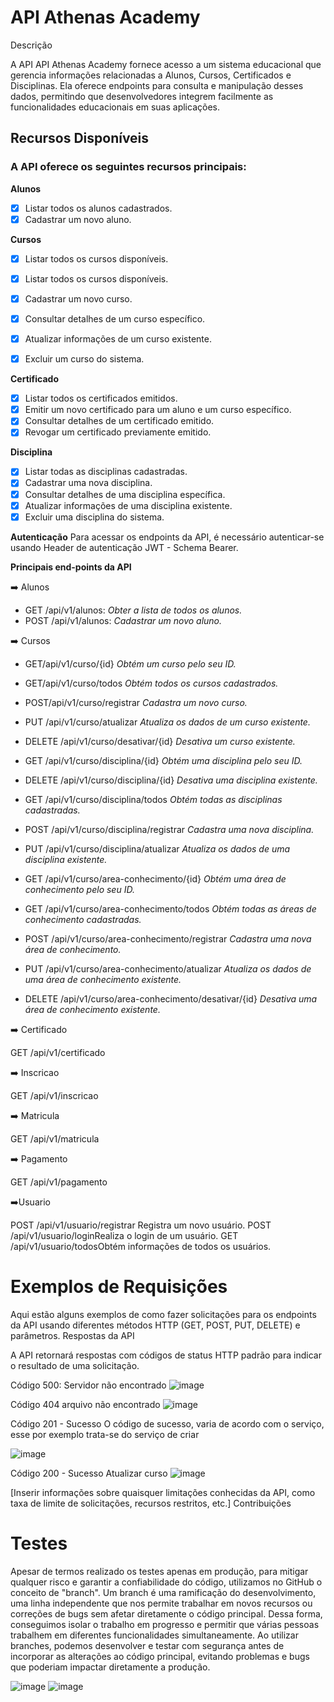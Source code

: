# API Athenas Academy
Descrição

A API API Athenas Academy fornece acesso a um sistema educacional que gerencia informações relacionadas a Alunos, Cursos, Certificados e Disciplinas. Ela oferece endpoints para consulta e manipulação desses dados, permitindo que desenvolvedores integrem facilmente as funcionalidades educacionais em suas aplicações.

## Recursos Disponíveis

### A API oferece os seguintes recursos principais:

**Alunos**
- [x] Listar todos os alunos cadastrados.
- [x] Cadastrar um novo aluno.
 
**Cursos**
- [x] Listar todos os cursos disponíveis.
- [x] Listar todos os cursos disponíveis.
- [x] Cadastrar um novo curso.
- [x] Consultar detalhes de um curso específico.
- [x] Atualizar informações de um curso existente.
- [x] Excluir um curso do sistema.


**Certificado**

- [x] Listar todos os certificados emitidos.
- [x] Emitir um novo certificado para um aluno e um curso específico.
- [x] Consultar detalhes de um certificado emitido.
- [x] Revogar um certificado previamente emitido.

**Disciplina**
- [x] Listar todas as disciplinas cadastradas.
- [x] Cadastrar uma nova disciplina.
- [x] Consultar detalhes de uma disciplina específica.
- [x] Atualizar informações de uma disciplina existente.
- [x] Excluir uma disciplina do sistema.

**Autenticação**
Para acessar os endpoints da API, é necessário autenticar-se usando Header de autenticação JWT - Schema Bearer. 


**Principais end-points da API**

➡️ Alunos
- GET /api/v1/alunos:                                           _Obter a lista de todos os alunos._
- POST /api/v1/alunos:                                          _Cadastrar um novo aluno._
   

➡️ Cursos

- GET/api/v1/curso/{id}                                          _Obtém um curso pelo seu ID._

- GET/api/v1/curso/todos                                         _Obtém todos os cursos cadastrados._

- POST/api/v1/curso/registrar                                    _Cadastra um novo curso._

- PUT /api/v1/curso/atualizar                                    _Atualiza os dados de um curso existente._

- DELETE /api/v1/curso/desativar/{id}                            _Desativa um curso existente._

- GET /api/v1/curso/disciplina/{id}                               _Obtém uma disciplina pelo seu ID._

- DELETE /api/v1/curso/disciplina/{id}                            _Desativa uma disciplina existente._

- GET /api/v1/curso/disciplina/todos                              _Obtém todas as disciplinas cadastradas._

- POST /api/v1/curso/disciplina/registrar                         _Cadastra uma nova disciplina._

- PUT /api/v1/curso/disciplina/atualizar                          _Atualiza os dados de uma disciplina existente._

- GET /api/v1/curso/area-conhecimento/{id}                        _Obtém uma área de conhecimento pelo seu ID._

- GET /api/v1/curso/area-conhecimento/todos                       _Obtém todas as áreas de conhecimento cadastradas._

- POST /api/v1/curso/area-conhecimento/registrar                  _Cadastra uma nova área de conhecimento._

- PUT /api/v1/curso/area-conhecimento/atualizar                   _Atualiza os dados de uma área de conhecimento existente._

- DELETE /api/v1/curso/area-conhecimento/desativar/{id}           _Desativa uma área de conhecimento existente._

➡️ Certificado

GET /api/v1/certificado
   
➡️ Inscricao

GET /api/v1/inscricao

➡️ Matricula

GET /api/v1/matricula

➡️ Pagamento

GET /api/v1/pagamento

➡️Usuario

POST /api/v1/usuario/registrar Registra um novo usuário.
POST /api/v1/usuario/loginRealiza o login de um usuário.
GET /api/v1/usuario/todosObtém informações de todos os usuários.


# Exemplos de Requisições

Aqui estão alguns exemplos de como fazer solicitações para os endpoints da API usando diferentes métodos HTTP (GET, POST, PUT, DELETE) e parâmetros.
Respostas da API

A API retornará respostas com códigos de status HTTP padrão para indicar o resultado de uma solicitação. 

Código 500: Servidor não encontrado
![image](https://github.com/athenasacademy/athena-backend/assets/106875411/a4ae2c5c-bbd8-4675-a28e-2b20c7f30002)


Código 404 arquivo não encontrado
![image](https://github.com/athenasacademy/athena-backend/assets/106875411/4d3950fb-a9bd-492d-80b7-03a34947ac38)



Código 201 - Sucesso
O código de sucesso, varia de acordo com o serviço, esse por exemplo trata-se do serviço de criar 

![image](https://github.com/athenasacademy/athena-backend/assets/106875411/66f277e9-f483-4994-aa0b-0823315756cc)

Código 200 - Sucesso Atualizar curso
![image](https://github.com/athenasacademy/athena-backend/assets/106875411/09cb6608-f3f7-4dc3-9083-bf01fd40d2ee)




[Inserir informações sobre quaisquer limitações conhecidas da API, como taxa de limite de solicitações, recursos restritos, etc.]
Contribuições

# Testes

Apesar de termos realizado os testes apenas em produção, para mitigar qualquer risco e garantir a confiabilidade do código, utilizamos no GitHub o conceito de "branch". Um branch é uma ramificação do desenvolvimento, uma linha independente que nos permite trabalhar em novos recursos ou correções de bugs sem afetar diretamente o código principal. Dessa forma, conseguimos isolar o trabalho em progresso e permitir que várias pessoas trabalhem em diferentes funcionalidades simultaneamente. Ao utilizar branches, podemos desenvolver e testar com segurança antes de incorporar as alterações ao código principal, evitando problemas e bugs que poderiam impactar diretamente a produção.

![image](https://github.com/athenasacademy/athena-backend/assets/106875411/ece139e7-2f6b-4c4e-8083-ee2e91bde85e)
![image](https://github.com/athenasacademy/athena-backend/assets/106875411/13a79fa7-2b44-429f-9645-e2f5991767c6)






